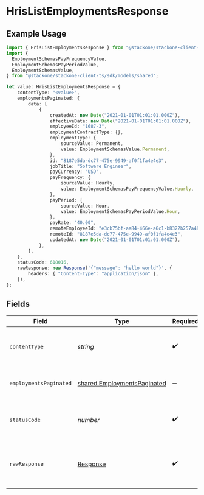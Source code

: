 # HrisListEmploymentsResponse

## Example Usage

```typescript
import { HrisListEmploymentsResponse } from "@stackone/stackone-client-ts/sdk/models/operations";
import {
  EmploymentSchemasPayFrequencyValue,
  EmploymentSchemasPayPeriodValue,
  EmploymentSchemasValue,
} from "@stackone/stackone-client-ts/sdk/models/shared";

let value: HrisListEmploymentsResponse = {
    contentType: "<value>",
    employmentsPaginated: {
        data: [
            {
                createdAt: new Date("2021-01-01T01:01:01.000Z"),
                effectiveDate: new Date("2021-01-01T01:01:01.000Z"),
                employeeId: "1687-3",
                employmentContractType: {},
                employmentType: {
                    sourceValue: Permanent,
                    value: EmploymentSchemasValue.Permanent,
                },
                id: "8187e5da-dc77-475e-9949-af0f1fa4e4e3",
                jobTitle: "Software Engineer",
                payCurrency: "USD",
                payFrequency: {
                    sourceValue: Hourly,
                    value: EmploymentSchemasPayFrequencyValue.Hourly,
                },
                payPeriod: {
                    sourceValue: Hour,
                    value: EmploymentSchemasPayPeriodValue.Hour,
                },
                payRate: "40.00",
                remoteEmployeeId: "e3cb75bf-aa84-466e-a6c1-b8322b257a48",
                remoteId: "8187e5da-dc77-475e-9949-af0f1fa4e4e3",
                updatedAt: new Date("2021-01-01T01:01:01.000Z"),
            },
        ],
    },
    statusCode: 618016,
    rawResponse: new Response('{"message": "hello world"}', {
        headers: { "Content-Type": "application/json" },
    }),
};
```

## Fields

| Field                                                                             | Type                                                                              | Required                                                                          | Description                                                                       |
| --------------------------------------------------------------------------------- | --------------------------------------------------------------------------------- | --------------------------------------------------------------------------------- | --------------------------------------------------------------------------------- |
| `contentType`                                                                     | *string*                                                                          | :heavy_check_mark:                                                                | HTTP response content type for this operation                                     |
| `employmentsPaginated`                                                            | [shared.EmploymentsPaginated](../../../sdk/models/shared/employmentspaginated.md) | :heavy_minus_sign:                                                                | The list of Employments was retrieved.                                            |
| `statusCode`                                                                      | *number*                                                                          | :heavy_check_mark:                                                                | HTTP response status code for this operation                                      |
| `rawResponse`                                                                     | [Response](https://developer.mozilla.org/en-US/docs/Web/API/Response)             | :heavy_check_mark:                                                                | Raw HTTP response; suitable for custom response parsing                           |